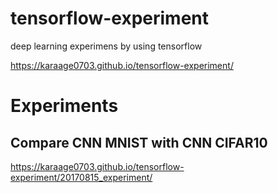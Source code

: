 # tensorflow-experiment
deep learning experimens by using tensorflow

https://karaage0703.github.io/tensorflow-experiment/



# Experiments

## Compare CNN MNIST with CNN CIFAR10
https://karaage0703.github.io/tensorflow-experiment/20170815_experiment/
